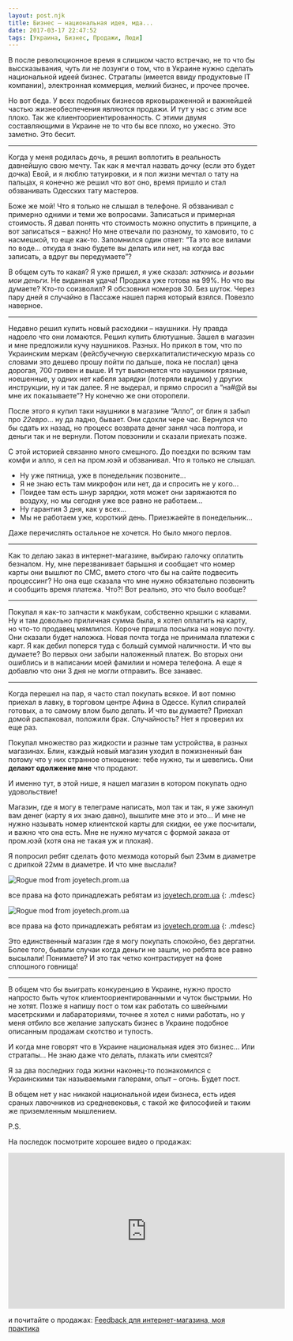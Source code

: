 ```yaml
---
layout: post.njk
title: Бизнес – национальная идея, мда...
date: 2017-03-17 22:47:52
tags: [Украина, Бизнес, Продажи, Люди]
---
```


В после революционное время я слишком часто встречаю, не то что бы выссказывания, чуть ли не лозунги о том, что в Украине нужно сделать национальной идеей бизнес. Стратапы (имеется ввиду продуктовые IT компании), электронная коммерция, мелкий бизнес, и прочее прочее.

Но вот беда. У всех подобных бизнесов ярковыраженной и важнейшей частью жизнеобеспечения являются продажи. И тут у нас с этим все плохо. Так же клиентоориентированность. С этими двумя составляющими в Украине не то что бы все плохо, но ужесно. Это заметно. Это бесит.

<hr>

Когда у меня родилась дочь, я решил воплотить в реальность давнейшую свою мечту. Так как я мечтал назвать дочку (если это будет дочка) Евой, и я люблю татуировки, и я пол жизни мечтал о тату на пальцах, я конечно же решил что вот оно, время пришло и стал обзванивать Одесских тату мастеров.

Боже же мой! Что я только не слышал в телефоне. Я обзванивал с примерно одними и теми же вопросами. Записаться и примерная стоимость. Я давал понять что стоимость можно опустить в принципе, а вот записаться – важно! Но мне отвечали по разному, то хамовито, то с насмешкой, то еще как-то. Запомнился один ответ: “Та это все вилами по воде… откуда я знаю будете вы делать или нет, на когда вас записать, а вдруг вы передумаете”?

В общем суть то какая? Я уже пришел, я уже сказал: *заткнись и возьми мои деньги*. Не виданная удача! Продажа уже готова на 99%. Но что вы думаете? Кто-то соизволил? Я обсзовнил номеров 30. Без шуток. Через пару дней я случайно в Пассаже нашел парня который взялся. Повезло наверное.

<hr>

Недавно решил купить новый расходики – наушники. Ну правда надоело что они ломаются. Решил купить блютушные. Зашел в магазин и мне предложили кучу наушников. Разных. Но прикол в том, что по Украинским меркам (фейсбучечную сверхкапиталистическую мразь со словами это дешево прошу пойти по дальше, пока не послал) цена дорогая, 700 гривен и выше. И тут выясняется что наушники грязные, ноешенные, у одних нет кабеля зарядки (потеряли видимо) у других инструкции, ну и так далее. Я не выдерал, и прямо спросил а “на#@й вы мне их показываете”? Ну конечно же они оторопели.

После этого я купил таки наушники в магазине “Алло”, от блин я забыл про *22евро*… ну да ладно, бывает. Они сдохли чере час. Вернулся что бы сдать их назад, но процесс возврата денег занял часа полтора, и деньги так и не вернули. Потом повзонили и сказали приехать позже.

С этой историей связанно много смешного. До поездки по всяким там комфи и алло, я сел на пром.юэй и обзванивал. Что я только не слышал.

* Ну уже пятница, уже в понедельник позвоните...
* Я не знаю есть там микрофон или нет, да и спросить не у кого...
* Поидее там есть шнур зарядки, хотя может они заряжаются по воздуху, но мы сегодня уже все равно не работаем…
* Ну гарантия 3 дня, как у всех…
* Мы не работаем уже, короткий день. Приезжаейте в понедельник…

Даже перечислять остальное не хочется. Но было много перлов.

<hr>

Как то делаю заказ в интернет-магазине, выбираю галочку оплатить безналом. Ну, мне перезванивает барышня и сообщает что номер карты они вышлют по СМС, вмето стого что бы на сайте подвесить процессинг? Но она еще сказала что мне нужно обязательно позвонить и сообщить время платежа. Что?! Вот реально, это что было вообще?

<hr>

Покупал я как-то запчасти к макбукам, собственно крышки с клавами. Ну и там довольно приличная сумма была, я хотел оплатить на карту, но что-то продавец мямлился. Короче пришла посылка на новую почту. Они сказали будет наложка. Новая почта тогда не принимала платежи с карт. Я как дебил поперся туда с большй суммой наличности. И что вы думаете? Во первых они забыли наложенный платеж. Во вторых они ошиблись и в написании моей фамилии и номера телефона. А еще я добавлю что они 3 дня не могли отправить. Все занавес.

<hr>

Когда перешел на пар, я часто стал покупать всякое. И вот помню приехал в лавку, в торговом центре Афина в Одессе. Купил спиралей готовых, а то самому влом было делать. И что вы думаете? Приехал домой распаковал, положили брак. Случайность? Нет я проверил их еще раз.

Покупал множество раз жидкости и разные там устройства, в разных магазинах. Блин, каждый новый магазин уходил в пожизненный бан потому что у них странное отношение: тебе нужно, ты и шевелись. Они **делают одолжение мне** что продают.

И именно тут, в этой нише, я нашел магазин в котором покупать одно удовольствие!

Магазин, где я могу в телеграме написать, мол так и так, я уже закинул вам денег (карту я их знаю давно), вышлите мне это и это… И мне не нужно называть номер клиентской карты для скидки, ее уже посчитали, и важно что она есть. Мне не нужно мучатся с формой заказа от пром.юэй (хотя она не такая уж и плохая).

Я попросил ребят сделать фото мехмода который был 23мм в диаметре с дрипкой 22мм в диаметре. И что мне выслали?

![Rogue mod from joyetech.prom.ua](/static/files/articles/roguemod/roguemod1.jpg)

все права на фото принадлежать ребятам из [joyetech.prom.ua](http://joyetech.prom.ua/)
{: .mdesc}

![Rogue mod from joyetech.prom.ua](/static/files/articles/roguemod/roguemod2.jpg)

все права на фото принадлежать ребятам из [joyetech.prom.ua](http://joyetech.prom.ua/)
{: .mdesc}

Это единственный магазин где я могу покупать спокойно, без дергатни. Более того, бывали случаи когда деньги не зашли, но ребята все равно высылали! Понимаете? И это так четко контрастирует на фоне сплошного говнища!

<hr>

В общем что бы выиграть конкуренцию в Украине, нужно просто напросто быть чуток клиентоориентированными и чуток быстрыми. Но не хотят. Позже я напишу пост о том как работать со швейными масетрскими и лабараториями, точнее я хотел с ними работать, но у меня отбило все желание запускать бизнес в Украине подобное описанным продажам скотство и тупость.

И когда мне говорят что в Украине национальная идея это бизнес… Или стратапы… Не знаю даже что делать, плакать или смеятся?

Я за два последних года жизни наконец-то познакомился с Украинскими так называемыми галерами, опыт – огонь. Будет пост.

В общем нет у нас никакой национальной идеи бизнеса, есть идея сраных лавочников из средневековья, с такой же философией и таким же приземленным мышлением.

P.S.

На последок посмотрите хорошее видео о продажах:

<div class="if"><iframe width="560" height="315" src="https://www.youtube.com/embed/Ri9lEnhG0sM" frameborder="0" allowfullscreen></iframe></div>

и почитайте о продажах: [Feedback для интернет-магазина, моя практика](https://habrahabr.ru/post/79429/)
